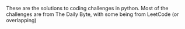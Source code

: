 These are the solutions to coding challenges in python. Most of the challenges are from The Daily Byte, with some being from LeetCode (or overlapping)
